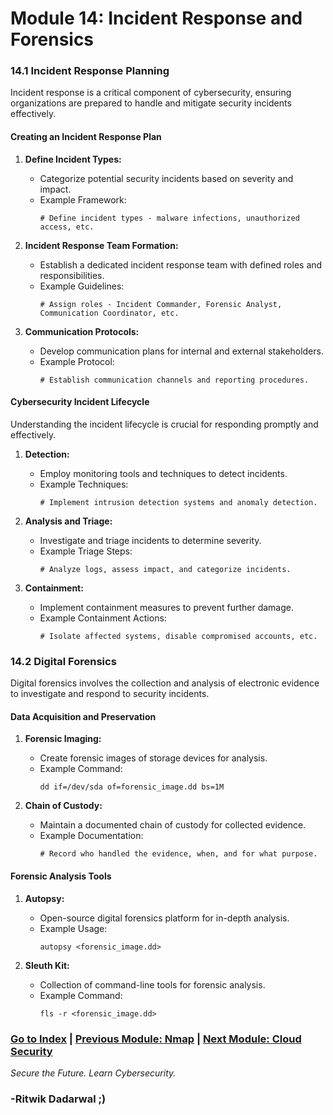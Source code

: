 # Module 14: Incident Response and Forensics

<a id="module141"></a>
### 14.1 Incident Response Planning

Incident response is a critical component of cybersecurity, ensuring organizations are prepared to handle and mitigate security incidents effectively.

#### Creating an Incident Response Plan

1. **Define Incident Types:**
   - Categorize potential security incidents based on severity and impact.
   - Example Framework:
     ```
     # Define incident types - malware infections, unauthorized access, etc.
     ```

2. **Incident Response Team Formation:**
   - Establish a dedicated incident response team with defined roles and responsibilities.
   - Example Guidelines:
     ```
     # Assign roles - Incident Commander, Forensic Analyst, Communication Coordinator, etc.
     ```

3. **Communication Protocols:**
   - Develop communication plans for internal and external stakeholders.
   - Example Protocol:
     ```
     # Establish communication channels and reporting procedures.
     ```

#### Cybersecurity Incident Lifecycle

Understanding the incident lifecycle is crucial for responding promptly and effectively.

1. **Detection:**
   - Employ monitoring tools and techniques to detect incidents.
   - Example Techniques:
     ```
     # Implement intrusion detection systems and anomaly detection.
     ```

2. **Analysis and Triage:**
   - Investigate and triage incidents to determine severity.
   - Example Triage Steps:
     ```
     # Analyze logs, assess impact, and categorize incidents.
     ```

3. **Containment:**
   - Implement containment measures to prevent further damage.
   - Example Containment Actions:
     ```
     # Isolate affected systems, disable compromised accounts, etc.
     ```

<a id="module142"></a>
### 14.2 Digital Forensics

Digital forensics involves the collection and analysis of electronic evidence to investigate and respond to security incidents.

#### Data Acquisition and Preservation

1. **Forensic Imaging:**
   - Create forensic images of storage devices for analysis.
   - Example Command:
     ```
     dd if=/dev/sda of=forensic_image.dd bs=1M
     ```

2. **Chain of Custody:**
   - Maintain a documented chain of custody for collected evidence.
   - Example Documentation:
     ```
     # Record who handled the evidence, when, and for what purpose.
     ```

#### Forensic Analysis Tools

1. **Autopsy:**
   - Open-source digital forensics platform for in-depth analysis.
   - Example Usage:
     ```
     autopsy <forensic_image.dd>
     ```

2. **Sleuth Kit:**
   - Collection of command-line tools for forensic analysis.
   - Example Command:
     ```
     fls -r <forensic_image.dd>
     ```

### [Go to Index](index.md) | [Previous Module: Nmap](Module13.md) | [Next Module: Cloud Security](Module15.md)

*Secure the Future. Learn Cybersecurity.*

### -Ritwik Dadarwal ;)